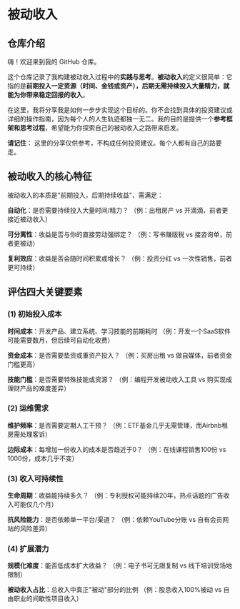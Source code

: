 # 被动收入

## 仓库介绍

嗨！欢迎来到我的 GitHub 仓库。

这个仓库记录了我构建被动收入过程中的**实践与思考**。**被动收入**的定义很简单：它指的是**前期投入一定资源（时间、金钱或资产），后期无需持续投入大量精力，就能为你带来稳定回报的收入**。

在这里，我将分享我是如何一步步实现这个目标的。你不会找到具体的投资建议或详细的操作指南，因为每个人的人生轨迹都独一无二。我的目的是提供一个**参考框架和思考过程**，希望能为你探索自己的被动收入之路带来启发。

**请记住**： 这里的分享仅供参考，不构成任何投资建议。每个人都有自己的路要走。

## 被动收入的核心特征

被动收入的本质是"前期投入，后期持续收益"，需满足：

**自动化**：是否需要持续投入大量时间/精力？
（例：出租房产 vs 开滴滴，前者更接近被动收入）

**可分离性**：收益是否与你的直接劳动强绑定？
（例：写书赚版税 vs 接咨询单，前者更被动）

**复利效应**：收益是否会随时间积累或增长？
（例：投资分红 vs 一次性销售，前者更可持续）

##  评估四大关键要素
### (1) 初始投入成本
**时间成本**：开发产品、建立系统、学习技能的前期耗时
（例：开发一个SaaS软件可能需要数月，但后续可自动化收费）

**资金成本**：是否需要垫资或重资产投入？
（例：买房出租 vs 做自媒体，前者资金门槛更高）

**技能门槛**：是否需要特殊技能或资源？
（例：编程开发被动收入工具 vs 购买现成理财产品的难度差异）

### (2) 运维需求
**维护频率**：是否需要定期人工干预？
（例：ETF基金几乎无需管理，而Airbnb租房需处理客诉）

**边际成本**：每增加一份收入的成本是否趋近于0？
（例：在线课程销售100份 vs 1000份，成本几乎不变）

### (3) 收入可持续性
**生命周期**：收益能持续多久？
（例：专利授权可能持续20年，热点话题的广告收入可能仅几个月）

**抗风险能力**：是否依赖单一平台/渠道？
（例：依赖YouTube分账 vs 自有会员网站的风险差异）

### (4) 扩展潜力
**规模化难度**：能否低成本扩大收益？
（例：电子书可无限复制 vs 线下培训受场地限制）

**被动收入占比**：总收入中真正"被动"部分的比例
（例：股息收入100%被动 vs 自由职业的间歇性项目收入）

